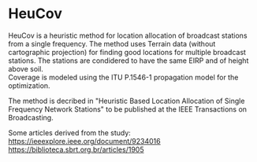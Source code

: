 # HeuCov
HeuCov is a heuristic method for location allocation of broadcast stations from a single frequency. 
The method uses Terrain data (without cartographic projection) for finding good locations for multiple broadcast stations.
The stations are condidered to have the same EIRP and of height above soil.   
Coverage is modeled using the ITU P.1546-1 propagation model for the optimization. 

The method is decribed in "Heuristic Based Location Allocation of Single Frequency Network Stations" to be published at the IEEE Transactions on Broadcasting.


Some articles derived from the study:
https://ieeexplore.ieee.org/document/9234016
https://biblioteca.sbrt.org.br/articles/1905
